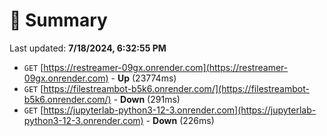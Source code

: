 # 📖 Summary
Last updated: **7/18/2024, 6:32:55 PM**

- `GET` [https://restreamer-09gx.onrender.com](https://restreamer-09gx.onrender.com) - **Up** (23774ms)
- `GET` [https://filestreambot-b5k6.onrender.com/](https://filestreambot-b5k6.onrender.com/) - **Down** (291ms)
- `GET` [https://jupyterlab-python3-12-3.onrender.com](https://jupyterlab-python3-12-3.onrender.com) - **Down** (226ms)
